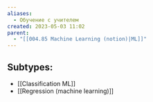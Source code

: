 ```yaml
---
aliases:
  - Обучение с учителем
created: 2023-05-03 11:02
parent:
  - "[[004.85 Machine Learning (notion)|ML]]"
---
```






## Subtypes:
- [[Classification ML]] 
- [[Regression (machine learning)]]



